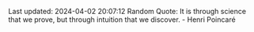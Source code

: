 Last updated: 2024-04-02 20:07:12
Random Quote: It is through science that we prove, but through intuition that we discover. - Henri Poincaré